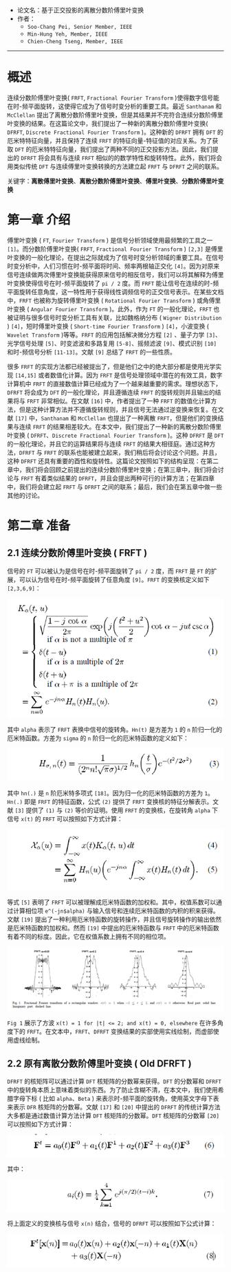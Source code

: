 * 论文名：基于正交投影的离散分数阶傅里叶变换
* 作者：
    * `Soo-Chang Pei, Senior Member, IEEE`
    * `Min-Hung Yeh, Member, IEEE`
    * `Chien-Cheng Tseng, Member, IEEE`

---

# 概述
连续分数阶傅里叶变换( `FRFT`, `Fractional Fourier Transform` )使得数字信号能在时-频平面旋转，这使得它成为了信号时变分析的重要工具。最近 `Santhanam` 和 `McClellan` 提出了离散分数阶傅里叶变换，但是其结果并不完符合连续分数阶傅里叶变换的结果。在这篇论文中，我们提出了一种新的离散分数阶傅里叶变换( `DFRFT`, `Discrete Fractional Fourier Transform` )。这种新的 `DFRFT` 拥有 `DFT` 的厄米特特征向量，并且保持了连续 `FRFT` 的特征向量-特征值的对应关系。为了获取 `DFT` 的厄米特特征向量，我们提出了两种不同的正交投影方法。因此，我们提出的 `DFRFT` 将会具有与连续 `FRFT` 相似的的数学特性和旋转特性。此外，我们将会用类似传统 `DFT` 与连续傅里叶变换转换的方法建立起 `FRFT` 与 `DFRFT` 之间的联系。

关键字：**离散傅里叶变换**、**离散分数阶傅里叶变换**、**傅里叶变换**、**分数阶傅里叶变换**

# 第一章 介绍
傅里叶变换 ( `FT`, `Fourier Transform` ) 是信号分析领域使用最频繁的工具之一 `[1]`。而分数阶傅里叶变换( `FRFT`, `Fractional Fourier Transform` ) `[2,3]` 是傅里叶变换的一般化理论，在提出之际就成为了信号时变分析领域的重要工具。在信号时变分析中，人们习惯在时-频平面将时间、频率两根轴正交化 `[4]`。因为对原来信号连续做两次傅里叶变换能获得原来信号的相反信号，我们可以将其解释为傅里叶变换使得信号在时-频平面旋转了 `pi / 2` 度。而 `FRFT` 能让信号在连续的时-频平面旋转任意角度，这一特性用于获得线性调频信号的正交信号表示。在某些文档中，`FRFT` 也被称为旋转傅里叶变换 ( `Rotational Fourier Transform` ) 或角傅里叶变换 ( `Angular Fourier Transform` )。此外，作为 `FT` 的一般化理论，`FRFT` 也被证明与很多信号时变分析工具有关联，比如魏格纳分布 ( `Wigner Distribution` ) `[4]`，短时傅里叶变换 ( `Short-time Fourier Transform` ) `[4]`，小波变换 ( `Wavelet Transform` )等等。`FRFT` 的应用包括解决微分方程 `[2]` 、量子力学 `[3]`、光学信号处理 `[5]`、时变滤波和多路复用 `[5-8]`、摇频滤波 `[9]`、模式识别 `[10]` 和时-频信号分析 `[11-13]`。文献 `[9]` 总结了 `FRFT` 的一些性质。

很多 `FRFT` 的实现方法都已经被提出了，但是他们之中的绝大部分都是使用光学实现 `[14,15]` 或者数值化计算。因为 `FRFT` 是信号处理领域中潜在的有效工具，数字计算机中 `FRFT` 的直接数值计算已经成为了一个越来越重要的需求。理想状态下，`DFRFT` 将会成为 `DFT` 的一般化理论，并且遵循连续 `FRFT` 的旋转规则并且输出的结果将与 `FRFT` 非常相似。在文献 `[16]` 中，作者提出了一种 `FRFT` 的数值化计算方法，但是这种计算方法并不遵循旋转规则，并且信号无法通过逆变换来恢复。在文献 `[17]` 中，`Santhanam` 和 `McClellan` 也提出了一种离散 `FRFT`，但是他们的变换结果与连续 `FRFT` 的结果相差较大。在本文中，我们提出了一种新的离散分数阶傅里叶变换 ( `DFRFT`、`Discrete Fractional Fourier Transform` )。这种 `DFRFT` 是 `DFT` 的一般化理论，并且它的运算结果将与连续 `FRFT` 的结果大相径庭。通过这种方法，`DFRFT` 与 `FRFT` 的联系也能被建立起来，我们稍后将会讨论这个问题。并且，这种 `DFRFT` 还具有重要的酉性和旋转性。这篇论文按照如下的结构呈现：在第二章中，我们将会回顾之前提出的连续分数阶傅里叶变换；在第三章中，我们将会讨论与 `FRFT` 有着类似结果的 `DFRFT`，并且会提出两种可行的计算方法；在第四章中，我们将会建立起 `FRFT` 与 `DFRFT` 之间的联系；最后，我们会在第五章中做一些其他的讨论。

# 第二章 准备
## 2.1 连续分数阶傅里叶变换 ( FRFT )
信号的 `FT` 可以被认为是信号在时-频平面旋转了 `pi / 2` 度，而 `FRFT` 是 `FT` 的扩展，可以认为信号在时-频平面旋转了任意角度 `[9]`。`FRFT` 的变换核定义如下 `[2,3,6,9]`：

![Transform Kernel](./img/28.png)

其中 `alpha` 表示了 `FRFT` 表换中信号的旋转角。`Hn(t)` 是方差为 `1` 的 `n` 阶归一化的厄米特函数。方差为 `sigma` 的 `n` 阶归一化的厄米特函数的定义如下：

![Hermite Function](./img/29.png)

其中 `hn(.)` 是 `n` 阶厄米特多项式 `[18]`。因为归一化的厄米特函数的方差为 `1`。`Hn(.)` 即是 `FRFT` 的特征函数，公式 `(2)` 提供了 `FRFT` 变换核的特征分解表示。文献 `[3]` 提供了 `(1)` 与 `(2)` 等价的证明。使用 `FRFT` 的变换核，在旋转角 `alpha` 下信号 `x(t)` 的 `FRFT` 可以按照如下方式计算：

![FRFT](./img/30.png)

等式 `[5]` 表明了 `FRFT` 可以被理解成厄米特函数的加权和。其中，权值系数可以通过计算相位项 `e^(-jn$alpha)` 与输入信号和连续厄米特函数的内积的积来获得。文献 `[19]` 提出了一种利用厄米特函数的旋转操作，并且信号旋转操作的输出依然是厄米特函数的加权和。然而 `[19]` 中提出的厄米特函数与 `FRFT` 中的厄米特函数有着不同的标度。因此，它在权值系数上拥有不同的相位项。

![Fig 1](./img/31.png)

`Fig 1` 展示了方波 `x(t) = 1 for |t| <= 2; and x(t) = 0, elsewhere` 在许多角度下的 `FRFT`。在文本中，`FRFT`、`DFRFT` 变换结果的实部使用实线绘制，而虚部使用虚线绘制。

## 2.2 原有离散分数阶傅里叶变换 ( Old DFRFT )
`DFRFT` 的核矩阵可以通过计算 `DFT` 核矩阵的分数幂来获得。`DFT` 的分数幂和 `DFRFT` 中的旋转角本质上意味着类似的东西。为了防止含糊不清，在本文中，我们使用希腊字母下标 ( 比如 `alpha`、`Beta` ) 来表示时-频平面的旋转角，使用英文字母下表来表示 `DFR` 核矩阵的分数幂。文献 `[17]` 和 `[20]` 中提出的 `DFRFT` 的传统计算方法大多都是通过数值计算方法计算 `DFT` 核矩阵的分数幂。`DFT` 核矩阵的分数幂 `[20]` 可以按照如下方式计算：

![Frational Power of DFR Kernel Matrix](./img/32.png)

其中：

![ait](./img/33.png)

将上面定义的变换核与信号 `x(n)` 结合，信号的 `DFRFT` 可以按照如下公式计算：

![Old DFRFT](./img/34.png)